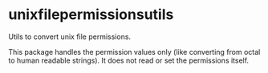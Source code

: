 # unixfilepermissionsutils

Utils to convert unix file permissions.

This package handles the permission values only (like converting from octal to human readable strings).
It does not read or set the permissions itself.
